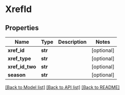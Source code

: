 # XrefId

## Properties
Name | Type | Description | Notes
------------ | ------------- | ------------- | -------------
**xref_id** | **str** |  | [optional] 
**xref_type** | **str** |  | [optional] 
**xref_id_two** | **str** |  | [optional] 
**season** | **str** |  | [optional] 

[[Back to Model list]](../README.md#documentation-for-models) [[Back to API list]](../README.md#documentation-for-api-endpoints) [[Back to README]](../README.md)

